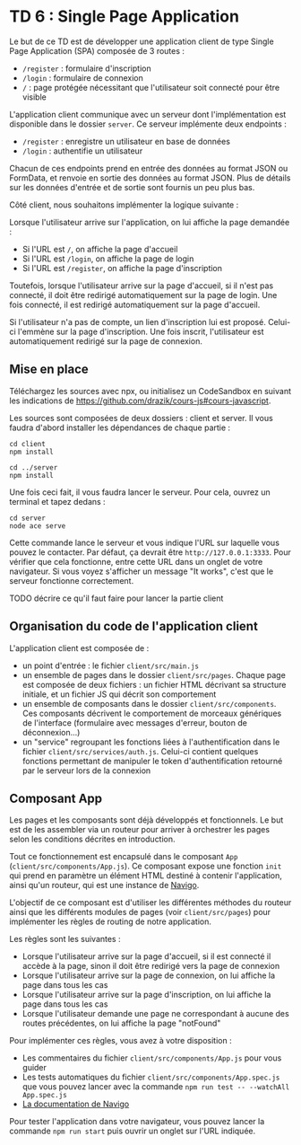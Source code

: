 # TD 6 : Single Page Application

Le but de ce TD est de développer une application client de type Single Page Application (SPA) composée de 3 routes : 

* `/register` : formulaire d'inscription
* `/login` : formulaire de connexion
* `/` : page protégée nécessitant que l'utilisateur soit connecté pour être visible

L'application client communique avec un serveur dont l'implémentation est
disponible dans le dossier `server`. Ce serveur implémente deux endpoints :

* `/register` : enregistre un utilisateur en base de données
* `/login` : authentifie un utilisateur

Chacun de ces endpoints prend en entrée des données au format JSON ou FormData,
et renvoie en sortie des données au format JSON. Plus de détails sur les
données d'entrée et de sortie sont fournis un peu plus bas.

Côté client, nous souhaitons implémenter la logique suivante :

Lorsque l'utilisateur arrive sur l'application, on lui affiche la page demandée :

* Si l'URL est `/`, on affiche la page d'accueil
* Si l'URL est `/login`, on affiche la page de login
* Si l'URL est `/register`, on affiche la page d'inscription

Toutefois, lorsque l'utilisateur arrive sur la page d'accueil, si il n'est pas
connecté, il doit être redirigé automatiquement sur la page de login. Une fois connecté, il est redirigé automatiquement sur la page d'accueil.

Si l'utilisateur n'a pas de compte, un lien d'inscription lui est proposé.
Celui-ci l'emmène sur la page d'inscription. Une fois inscrit, l'utilisateur
est automatiquement redirigé sur la page de connexion.

## Mise en place

Téléchargez les sources avec npx, ou initialisez un CodeSandbox en suivant les
indications de https://github.com/drazik/cours-js#cours-javascript.

Les sources sont composées de deux dossiers : client et server. Il vous faudra
d'abord installer les dépendances de chaque partie :

```
cd client
npm install

cd ../server
npm install
```

Une fois ceci fait, il vous faudra lancer le serveur. Pour cela, ouvrez un terminal et tapez dedans : 

```
cd server
node ace serve
```

Cette commande lance le serveur et vous indique l'URL sur laquelle vous pouvez
le contacter. Par défaut, ça devrait être `http://127.0.0.1:3333`. Pour
vérifier que cela fonctionne, entre cette URL dans un onglet de votre
navigateur. Si vous voyez s'afficher un message "It works", c'est que le
serveur fonctionne correctement.

TODO décrire ce qu'il faut faire pour lancer la partie client

## Organisation du code de l'application client

L'application client est composée de :

* un point d'entrée : le fichier `client/src/main.js`
* un ensemble de pages dans le dossier `client/src/pages`. Chaque page est composée de deux fichiers : un fichier HTML décrivant sa structure initiale, et un fichier JS qui décrit son comportement
* un ensemble de composants dans le dossier `client/src/components`. Ces composants décrivent le comportement de morceaux génériques de l'interface (formulaire avec messages d'erreur, bouton de déconnexion...)
* un "service" regroupant les fonctions liées à l'authentification dans le fichier `client/src/services/auth.js`. Celui-ci contient quelques fonctions permettant de manipuler le token d'authentification retourné par le serveur lors de la connexion

## Composant App

Les pages et les composants sont déjà développés et fonctionnels. Le but est de
les assembler via un routeur pour arriver à orchestrer les pages selon les
conditions décrites en introduction.

Tout ce fonctionnement est encapsulé dans le composant `App`
(`client/src/components/App.js`). Ce composant expose une fonction `init` qui
prend en paramètre un élément HTML destiné à contenir l'application, ainsi
qu'un routeur, qui est une instance de
[Navigo](https://github.com/krasimir/navigo).

L'objectif de ce composant est d'utiliser les différentes méthodes du routeur
ainsi que les différents modules de pages (voir `client/src/pages`) pour
implémenter les règles de routing de notre application.

Les règles sont les suivantes : 

* Lorsque l'utilisateur arrive sur la page d'accueil, si il est connecté il accède à la page, sinon il doit être redirigé vers la page de connexion
* Lorsque l'utilisateur arrive sur la page de connexion, on lui affiche la page dans tous les cas
* Lorsque l'utilisateur arrive sur la page d'inscription, on lui affiche la page dans tous les cas
* Lorsque l'utilisateur demande une page ne correspondant à aucune des routes précédentes, on lui affiche la page "notFound"

Pour implémenter ces règles, vous avez à votre disposition :

* Les commentaires du fichier `client/src/components/App.js` pour vous guider
* Les tests automatiques du fichier `client/src/components/App.spec.js` que vous pouvez lancer avec la commande `npm run test -- --watchAll App.spec.js`
* [La documentation de Navigo](https://github.com/krasimir/navigo/blob/master/DOCUMENTATION.md)

Pour tester l'application dans votre navigateur, vous pouvez lancer la commande
`npm run start` puis ouvrir un onglet sur l'URL indiquée.

